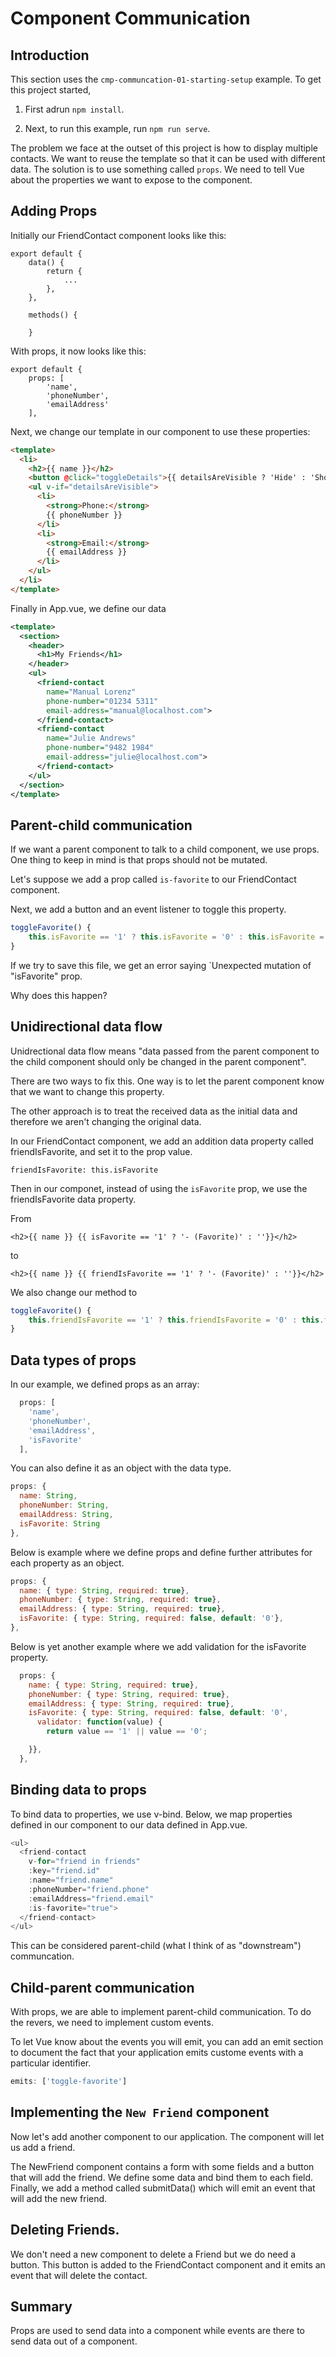 # Component Communication

## Introduction

This section uses the `cmp-communcation-01-starting-setup` example. To get this project started, 

1. First adrun `npm install`. 

2. Next, to run this example, run `npm run serve`.

The problem we face at the outset of this project is how to display multiple contacts. We want to reuse the template so that it can be used with different data. The solution is to use something called `props`. We need to tell Vue about the properties we want to expose to the component. 

## Adding Props

Initially our FriendContact component looks like this:

```
export default {
    data() {
        return {
            ...
        },
    },

    methods() {

    }
```

With props, it now looks like this:

```
export default {
    props: [
        'name',
        'phoneNumber',
        'emailAddress'
    ],
```

Next, we change our template in our component to use these properties:

```html
<template>
  <li>
    <h2>{{ name }}</h2>
    <button @click="toggleDetails">{{ detailsAreVisible ? 'Hide' : 'Show' }} Details</button>
    <ul v-if="detailsAreVisible">
      <li>
        <strong>Phone:</strong>
        {{ phoneNumber }}
      </li>
      <li>
        <strong>Email:</strong>
        {{ emailAddress }}
      </li>
    </ul>
  </li>
</template>
```

Finally in App.vue, we define our data

```xml
<template>
  <section>
    <header>
      <h1>My Friends</h1>
    </header>
    <ul>
      <friend-contact
        name="Manual Lorenz"
        phone-number="01234 5311"
        email-address="manual@localhost.com">
      </friend-contact>
      <friend-contact
        name="Julie Andrews"
        phone-number="9482 1984"
        email-address="julie@localhost.com">
      </friend-contact>
    </ul>
  </section>
</template>
```

## Parent-child communication

If we want a parent component to talk to a child component, we use props. One thing to keep in mind is that props should not be mutated. 

Let's suppose we add a prop called `is-favorite` to our FriendContact component.

Next, we add a button and an event listener to toggle this property.

```javascript
toggleFavorite() {
    this.isFavorite == '1' ? this.isFavorite = '0' : this.isFavorite = '1';
}
```

If we try to save this file, we get an error saying `Unexpected mutation of "isFavorite" prop.

Why does this happen?

## Unidirectional data flow

Unidrectional data flow means "data passed from the parent component to the child component should only be changed in the parent component". 

There are two ways to fix this. One way is to let the parent component know that we want to change this property. 

The other approach is to treat the received data as the initial data and therefore we aren't changing the original data. 

In our FriendContact component, we add an addition data property called friendIsFavorite, and set it to the prop value. 

```
friendIsFavorite: this.isFavorite
```

Then in our componet, instead of using the `isFavorite` prop, we use the friendIsFavorite data property.

From

```
<h2>{{ name }} {{ isFavorite == '1' ? '- (Favorite)' : ''}}</h2>
```

to

```
<h2>{{ name }} {{ friendIsFavorite == '1' ? '- (Favorite)' : ''}}</h2>
```

We also change our method to

```javascript
toggleFavorite() {
    this.friendIsFavorite == '1' ? this.friendIsFavorite = '0' : this.friendIsFavorite = '1';
}
```

## Data types of props

In our example, we defined props as an array:

```javascript
  props: [
    'name',
    'phoneNumber',
    'emailAddress',
    'isFavorite'
  ],
```

You can also define it as an object with the data type.

```javascript
props: {
  name: String,
  phoneNumber: String,
  emailAddress: String,
  isFavorite: String
},
```

Below is example where we define props and define further attributes for each property as an object.

```javascript
props: {
  name: { type: String, required: true},
  phoneNumber: { type: String, required: true},
  emailAddress: { type: String, required: true},
  isFavorite: { type: String, required: false, default: '0'},
},
```

Below is yet another example where we add validation for the isFavorite property.

```javascript
  props: {
    name: { type: String, required: true},
    phoneNumber: { type: String, required: true},
    emailAddress: { type: String, required: true},
    isFavorite: { type: String, required: false, default: '0', 
      validator: function(value) {
        return value == '1' || value == '0';

    }},
  },
```

## Binding data to props

To bind data to properties, we use v-bind. Below, we map properties defined in our component to our data defined in App.vue. 

```javascript
<ul>
  <friend-contact
    v-for="friend in friends"
    :key="friend.id"
    :name="friend.name"
    :phoneNumber="friend.phone"
    :emailAddress="friend.email"
    :is-favorite="true">
  </friend-contact>
</ul>
```

This can be considered parent-child (what I think of as "downstream") communcation.

## Child-parent communication

With props, we are able to implement parent-child communication. To do the revers, we need to implement custom events.  

To let Vue know about the events you will emit, you can add an emit section to document the fact that your application emits custome events with a particular identifier. 

```javascript
emits: ['toggle-favorite']
```

## Implementing the `New Friend` component

Now let's add another component to our application. The component will let us add a friend.

The NewFriend component contains a form with some fields and a button that will add the friend. We define some data and bind them to each field. Finally, we add a method called submitData() which will emit an event that will add the new friend. 

## Deleting Friends.

We don't need a new component to delete a Friend but we do need a button. This button is added to the FriendContact component and it emits an event that will delete the contact.


## Summary

Props are used to send data into a component while events are there to send data out of a component.

